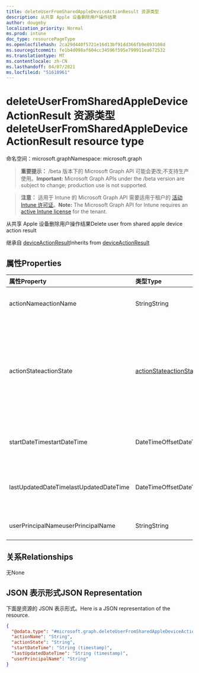 ```yaml
---
title: deleteUserFromSharedAppleDeviceActionResult 资源类型
description: 从共享 Apple 设备删除用户操作结果
author: dougeby
localization_priority: Normal
ms.prod: intune
doc_type: resourcePageType
ms.openlocfilehash: 2ca29d440f5721e16d13bf91dd366fb9e893108d
ms.sourcegitcommit: fe1b4d098af604cc34596f595e799911ea672532
ms.translationtype: MT
ms.contentlocale: zh-CN
ms.lasthandoff: 04/07/2021
ms.locfileid: "51610961"
---
```

# <a name="deleteuserfromsharedappledeviceactionresult-resource-type"></a><span data-ttu-id="047f4-103">deleteUserFromSharedAppleDeviceActionResult 资源类型</span><span class="sxs-lookup"><span data-stu-id="047f4-103">deleteUserFromSharedAppleDeviceActionResult resource type</span></span>

<span data-ttu-id="047f4-104">命名空间：microsoft.graph</span><span class="sxs-lookup"><span data-stu-id="047f4-104">Namespace: microsoft.graph</span></span>

> <span data-ttu-id="047f4-105">**重要提示：** /beta 版本下的 Microsoft Graph API 可能会更改;不支持生产使用。</span><span class="sxs-lookup"><span data-stu-id="047f4-105">**Important:** Microsoft Graph APIs under the /beta version are subject to change; production use is not supported.</span></span>

> <span data-ttu-id="047f4-106">**注意：** 适用于 Intune 的 Microsoft Graph API 需要适用于租户的 [活动 Intune 许可证](https://go.microsoft.com/fwlink/?linkid=839381)。</span><span class="sxs-lookup"><span data-stu-id="047f4-106">**Note:** The Microsoft Graph API for Intune requires an [active Intune license](https://go.microsoft.com/fwlink/?linkid=839381) for the tenant.</span></span>

<span data-ttu-id="047f4-107">从共享 Apple 设备删除用户操作结果</span><span class="sxs-lookup"><span data-stu-id="047f4-107">Delete user from shared apple device action result</span></span>


<span data-ttu-id="047f4-108">继承自 [deviceActionResult](../resources/intune-devices-deviceactionresult.md)</span><span class="sxs-lookup"><span data-stu-id="047f4-108">Inherits from [deviceActionResult](../resources/intune-devices-deviceactionresult.md)</span></span>

## <a name="properties"></a><span data-ttu-id="047f4-109">属性</span><span class="sxs-lookup"><span data-stu-id="047f4-109">Properties</span></span>
|<span data-ttu-id="047f4-110">属性</span><span class="sxs-lookup"><span data-stu-id="047f4-110">Property</span></span>|<span data-ttu-id="047f4-111">类型</span><span class="sxs-lookup"><span data-stu-id="047f4-111">Type</span></span>|<span data-ttu-id="047f4-112">Description</span><span class="sxs-lookup"><span data-stu-id="047f4-112">Description</span></span>|
|:---|:---|:---|
|<span data-ttu-id="047f4-113">actionName</span><span class="sxs-lookup"><span data-stu-id="047f4-113">actionName</span></span>|<span data-ttu-id="047f4-114">String</span><span class="sxs-lookup"><span data-stu-id="047f4-114">String</span></span>|<span data-ttu-id="047f4-115">操作名称 继承自 [deviceActionResult](../resources/intune-devices-deviceactionresult.md)</span><span class="sxs-lookup"><span data-stu-id="047f4-115">Action name Inherited from [deviceActionResult](../resources/intune-devices-deviceactionresult.md)</span></span>|
|<span data-ttu-id="047f4-116">actionState</span><span class="sxs-lookup"><span data-stu-id="047f4-116">actionState</span></span>|[<span data-ttu-id="047f4-117">actionState</span><span class="sxs-lookup"><span data-stu-id="047f4-117">actionState</span></span>](../resources/intune-devices-actionstate.md)|<span data-ttu-id="047f4-118">操作的状态 继承自 [deviceActionResult](../resources/intune-devices-deviceactionresult.md)。</span><span class="sxs-lookup"><span data-stu-id="047f4-118">State of the action Inherited from [deviceActionResult](../resources/intune-devices-deviceactionresult.md).</span></span> <span data-ttu-id="047f4-119">可取值为：`none`、`pending`、`canceled`、`active`、`done`、`failed` 或 `notSupported`。</span><span class="sxs-lookup"><span data-stu-id="047f4-119">Possible values are: `none`, `pending`, `canceled`, `active`, `done`, `failed`, `notSupported`.</span></span>|
|<span data-ttu-id="047f4-120">startDateTime</span><span class="sxs-lookup"><span data-stu-id="047f4-120">startDateTime</span></span>|<span data-ttu-id="047f4-121">DateTimeOffset</span><span class="sxs-lookup"><span data-stu-id="047f4-121">DateTimeOffset</span></span>|<span data-ttu-id="047f4-122">操作启动的时间 继承自 [deviceActionResult](../resources/intune-devices-deviceactionresult.md)</span><span class="sxs-lookup"><span data-stu-id="047f4-122">Time the action was initiated Inherited from [deviceActionResult](../resources/intune-devices-deviceactionresult.md)</span></span>|
|<span data-ttu-id="047f4-123">lastUpdatedDateTime</span><span class="sxs-lookup"><span data-stu-id="047f4-123">lastUpdatedDateTime</span></span>|<span data-ttu-id="047f4-124">DateTimeOffset</span><span class="sxs-lookup"><span data-stu-id="047f4-124">DateTimeOffset</span></span>|<span data-ttu-id="047f4-125">操作状态上次更新的时间 继承自 [deviceActionResult](../resources/intune-devices-deviceactionresult.md)</span><span class="sxs-lookup"><span data-stu-id="047f4-125">Time the action state was last updated Inherited from [deviceActionResult](../resources/intune-devices-deviceactionresult.md)</span></span>|
|<span data-ttu-id="047f4-126">userPrincipalName</span><span class="sxs-lookup"><span data-stu-id="047f4-126">userPrincipalName</span></span>|<span data-ttu-id="047f4-127">String</span><span class="sxs-lookup"><span data-stu-id="047f4-127">String</span></span>|<span data-ttu-id="047f4-128">要删除的用户的用户主体名称</span><span class="sxs-lookup"><span data-stu-id="047f4-128">User principal name of the user to be deleted</span></span>|

## <a name="relationships"></a><span data-ttu-id="047f4-129">关系</span><span class="sxs-lookup"><span data-stu-id="047f4-129">Relationships</span></span>
<span data-ttu-id="047f4-130">无</span><span class="sxs-lookup"><span data-stu-id="047f4-130">None</span></span>

## <a name="json-representation"></a><span data-ttu-id="047f4-131">JSON 表示形式</span><span class="sxs-lookup"><span data-stu-id="047f4-131">JSON Representation</span></span>
<span data-ttu-id="047f4-132">下面是资源的 JSON 表示形式。</span><span class="sxs-lookup"><span data-stu-id="047f4-132">Here is a JSON representation of the resource.</span></span>
<!-- {
  "blockType": "resource",
  "@odata.type": "microsoft.graph.deleteUserFromSharedAppleDeviceActionResult"
}
-->
``` json
{
  "@odata.type": "#microsoft.graph.deleteUserFromSharedAppleDeviceActionResult",
  "actionName": "String",
  "actionState": "String",
  "startDateTime": "String (timestamp)",
  "lastUpdatedDateTime": "String (timestamp)",
  "userPrincipalName": "String"
}
```




